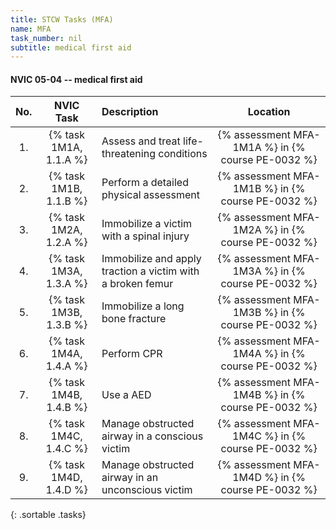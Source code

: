 ```yaml
---
title: STCW Tasks (MFA)
name: MFA
task_number: nil
subtitle: medical first aid
---
```



#### NVIC 05-04 -- medical first aid

| No.   | NVIC Task | Description | Location |
|:-----:|:----:|:------------|:-------:|
| 1. | {% task 1M1A, 1.1.A %} | Assess and treat life-threatening conditions | {% assessment MFA-1M1A %} in {% course PE-0032 %} |
| 2. | {% task 1M1B, 1.1.B %} | Perform a detailed physical assessment | {% assessment MFA-1M1B %} in {% course PE-0032 %} |
| 3. | {% task 1M2A, 1.2.A %} | Immobilize a victim with a spinal injury | {% assessment MFA-1M2A %} in {% course PE-0032 %} |
| 4. | {% task 1M3A, 1.3.A %} | Immobilize and apply traction a victim with a broken femur | {% assessment MFA-1M3A %} in {% course PE-0032 %} |
| 5. | {% task 1M3B, 1.3.B %} | Immobilize a long bone fracture | {% assessment MFA-1M3B %} in {% course PE-0032 %} |
| 6. | {% task 1M4A, 1.4.A %} | Perform CPR | {% assessment MFA-1M4A %} in {% course PE-0032 %} |
| 7. | {% task 1M4B, 1.4.B %} | Use a AED | {% assessment MFA-1M4B %} in {% course PE-0032 %} |
| 8. | {% task 1M4C, 1.4.C %} | Manage obstructed airway in a conscious victim | {% assessment MFA-1M4C %} in {% course PE-0032 %} |
| 9. | {% task 1M4D, 1.4.D %} | Manage obstructed airway in an unconscious victim | {% assessment MFA-1M4D %} in {% course PE-0032 %} |
{: .sortable .tasks}
